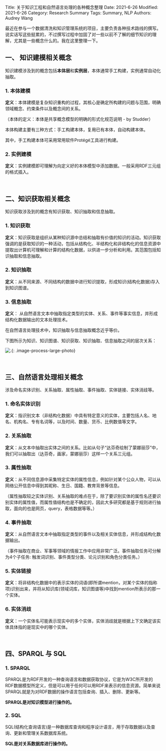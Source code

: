 Title: 关于知识工程和自然语言处理的各种概念整理
Date: 2021-6-26
Modified: 2021-6-26
Category: Research Summary
Tags: Summary, NLP
Authors: Audrey Wang

最近在参与一个数据清洗和知识管理系统的项目，主要负责各种技术路线的撰写。说实话写这些挺累的，不过撰写过程中加固了对一些以前不了解的细节知识的理解，尤其是一些概念什么的。我在这里整理一下。

## 一、 知识建模相关概念

知识建模涉及到的概念包括**本体层**和**实例层**，本体通常手工构建，实例通常自动化抽取。

### 1. 本体建模

**定义**：本体建模是复杂知识重构的过程，其核心是确定所构建的问题与范围，明确领域概念、约束条件以及概念间的关系。

（本体的定义：本体是共享概念模型的明确的形式化规范说明 - by Studder）

本体构建主要有三种方式：手工构建本体，复用已有本体，自动构建本体。

其中，手工构建本体可采用常用软件Protégé工具进行构建。

### 2. 实例建模

**定义**：实例建模即可理解为向定义好的本体模型中添加数据。一般采用RDF三元组的格式插入。

<br />

## 二、知识获取相关概念

知识获取涉及到的概念有知识获取、知识抽取和信息抽取。

### 1. 知识获取

**定义**：知识获取是组织从某种知识源中总结和抽取有价值的知识的活动。知识获取强调的是获取知识的一种活动，包括从结构化、半结构化和非结构化的信息资源中提取出计算机可理解和计算的结构化数据，以供进一步分析和利用。其范围包括知识抽取和信息抽取。

### 2. 知识抽取

**定义**：从不同来源、不同结构的数据中进行知识提取，形成知识(结构化数据)存入到知识图谱。

### 3. 信息抽取

**定义**： 从自然语言文本中抽取指定类型的实体、关系、事件等事实信息，并形成结构化数据输出的文本处理技术。

在自然语言处理技术中，知识抽取与信息抽取概念近乎等价。

下图所示为知识、知识图谱、知识获取、知识抽取、信息抽取之间的层次关系：

![.]({static}/pictures/9.jpg){: .image-process-large-photo}

<br />

## 三、自然语言处理相关概念

涉及命名实体识别、关系抽取、属性抽取、事件抽取、实体链接、实体消歧等。

### 1. 命名实体识别

**定义**：指识别文本（非结构化数据）中具有特定意义的实体，主要包括人名、地名、机构名、专有名词等，以及时间、数量、货币、比例数值等文字。

### 2. 关系抽取

**定义**：从文本中抽取出实体之间的关系。比如从句子“达芬奇绘制了蒙娜丽莎”中，我们可以抽取出（达芬奇，画家，蒙娜丽莎）这样一个关系三元组。 

### 3. 属性抽取

**定义**：从不同信息源中采集特定实体的属性信息，例如针对某个公众人物，可以从网络公开信息中得到其昵称、生日、国籍、教育背景等信息。

（属性抽取较之实体识别、关系抽取的难点在于，除了要识别实体的属性名还要识别实体的属性值，而属性值结构也是不确定的，因此大多研究都是基于规则进行抽取，面向的也是网页，query，表格数据等等。）

### 4. 事件抽取

**定义**：从自然语言文本中抽取指定类型的事件以及相关实体信息，并形成结构化数据输出。 

（事件抽取在商业、军事等领域的情报工作中应用非常广泛。事件抽取任务可分解为4个子任务: 触发词识别、事件类型分类、论元识别和角色分类任务。）

### 5. 实体链接

**定义**：将非结构化数据中的表示实体的词语(即所谓mention，对某个实体的指称项)识别出来，并将从知识库(领域词库，知识图谱等)中找到mention所表示的那一个实体。

### 6. 实体消歧

**定义**：一个实体名可能表示现实中的多个实体，实体消歧就是根据上下文确定该实体具体指的是现实中的哪个实体。

<br />

## 四、SPARQL 与 SQL

### 1. SPARQL

SPARQL是为RDF开发的一种查询语言和数据获取协议，它是为W3C所开发的RDF数据模型所定义，但是可以用于任何可以用RDF来表示的信息资源。简单来说SPARQL就是为对RDF数据的操作语言包括查询、插入、删除、更新等。

**SPARQL是对知识模型进行操作的。**

### 2. SQL

SQL(结构化查询语言)是一种数据库查询和程序设计语言，用于存取数据以及查询、更新和管理关系数据库系统。

**SQL是对关系数据库进行操作的。**